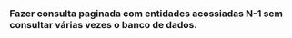 
### Fazer consulta paginada com entidades acossiadas N-1 sem consultar várias vezes o banco de dados. 

